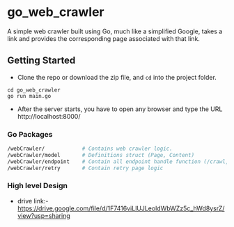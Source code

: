 # go_web_crawler
A simple web crawler built using Go, much like a simplified Google, takes a link and provides the corresponding page associated with that link.

## Getting Started

- Clone the repo or download the zip file, and `cd` into the project folder.

```
cd go_web_crawler
go run main.go
```

- After the server starts, you have to open any browser and type the URL http://localhost:8000/

### Go Packages

```bash
/webCrawler/            # Contains web crawler logic.
/webCrawler/model       # Definitions struct (Page, Content)
/webCrawler/endpoint    # Contain all endpoint handle function (/crawl,/numWorkers,/speedPerHour)
/webCrawler/retry       # Contain retry page logic
```

### High level Design
- drive link:- https://drive.google.com/file/d/1F7416viLlUJLeoldWbWZz5c_hWd8ysrZ/view?usp=sharing
